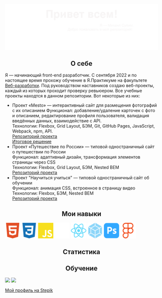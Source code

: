 <img src="./images/myBanner.svg">

<h2 align="center">О себе</h2>
<p>Я — начинающий front-end разработчик. С сентября 2022 и по настоящее время прохожу обучение в Я.Практикуме на факультете <a href="https://practicum.yandex.ru/web/">Веб-разработки</a>. Под руководством наставников создаю веб-проекты,
каждый из которых проходит проверку ревьюером. Все учебные проекты находтся в данном репозитории. Вот некоторые из них:</p> 
<ul>
 <li>
  Проект «Mesto» — интерактивный сайт для размещения фотографий с их описанием Функционал: добавление/удаление карточек с фото и описанием, редактирование профиля пользователя, валидация введённых данных, взаимодействие с API. <br>
Технологии: Flexbox, Grid Layout, БЭМ, Git, GitHub Pages, JavaScript, Webpack, npm, API.<br>
  <a href="https://github.com/MikhailSulim/mesto">Репозиторий проекта</a><br>
  <a href="https://mikhailsulim.github.io/mesto/index.html">Итоговое решение</a>
 </li>
 <li>Проект «Путешествие по России» — типовой одностраничный сайт о путешествии по России <br>
  Функционал: адаптивный дизайн, трансформация элементов страницы через CSS<br>
  Технологии: Flexbox, Grid Layout, БЭМ, Nested BEM<br>
  <a href="https://github.com/MikhailSulim/russiantravel">Репозиторий проекта</a>
 </li>
 <li>Проект "Научиться учиться" — типовой одностраничный сайт об обучении<br>
  Функционал: анимация CSS, встроенное в страницу видео<br>
  Технологии: Flexbox, БЭМ, Nested BEM<br>
  <a href="https://github.com/MikhailSulim/how-to-learn">Репозиторий проекта</a>
 </li>
 </ul>
 

<h2 align="center">Мои навыки</h2>

 <div >
  <img width="10%" src="./images/html_logo.svg">
  <img width="10%" src="./images/css_logo.svg">
  <img width="10%" src="./images/js_logo.svg">
  <img width="10%" src="./images/bem_logo.svg">
  <img width="10%" src="./images/react_logo.svg">
  <img width="10%" src="./images/webpack_logo.svg">
  <img width="10%" src="./images/ps_logo.svg">
  <img width="10%" src="./images/figma_logo.svg">
  </div>




<h2 align="center">Статистика</h2>

<h2 align="center">Обучение</h2>

<img src="https://www.codewars.com/users/Mikko_1984/badges/large">
<img src="https://www.codewars.com/users/Mikko_1984/badges/micro">

<a href="https://stepik.org/users/513268992?preview=true">Мой профиль на Stepik</a>







<!--
**MikhailSulim/MikhailSulim** is a ✨ _special_ ✨ repository because its `README.md` (this file) appears on your GitHub profile.

Here are some ideas to get you started:

- 🔭 I’m currently working on ...
- 🌱 I’m currently learning ...
- 👯 I’m looking to collaborate on ...
- 🤔 I’m looking for help with ...
- 💬 Ask me about ...
- 📫 How to reach me: ...
- 😄 Pronouns: ...
- ⚡ Fun fact: ...
-->
